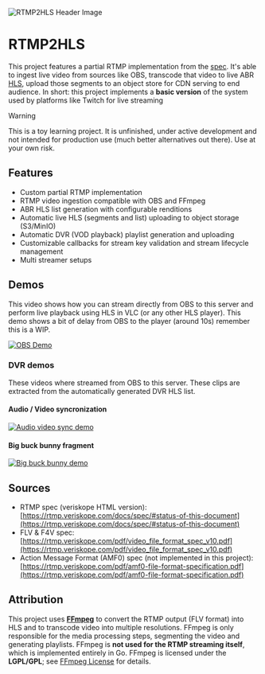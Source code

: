 ![RTMP2HLS Header Image](https://static.pavece.com/public-files/rtmp2hls/rtmp2hls-logo.png)

# RTMP2HLS

This project features a partial RTMP implementation from the [spec](https://rtmp.veriskope.com/docs/spec/#status-of-this-document). It's able to ingest live video from sources like OBS, transcode that video to live ABR [HLS](https://en.wikipedia.org/wiki/HTTP_Live_Streaming), upload those segments to an object store for CDN serving to end audience. In short: this project implements a **basic version** of the system used by platforms like Twitch for live streaming

> [!WARNING]  
> This is a toy learning project. It is unfinished, under active development and not intended for production use (much better alternatives out there). Use at your own risk.

## Features

- Custom partial RTMP implementation
- RTMP video ingestion compatible with OBS and FFmpeg
- ABR HLS list generation with configurable renditions
- Automatic live HLS (segments and list) uploading to object storage (S3/MinIO)
- Automatic DVR (VOD playback) playlist generation and uploading
- Customizable callbacks for stream key validation and stream lifecycle management
- Multi streamer setups

## Demos

This video shows how you can stream directly from OBS to this server and perform live playback using HLS in VLC (or any other HLS player). This demo shows a bit of delay from OBS to the player (around 10s) remember this is a WIP.

[![OBS Demo](https://static.pavece.com/public-files/rtmp2hls/quick-demo.jpg)](https://static.pavece.com/public-files/rtmp2hls/quick-demo.mp4)

### DVR demos

These videos where streamed from OBS to this server. These clips are extracted from the automatically generated DVR HLS list.

#### Audio / Video syncronization

[![Audio video sync demo](https://static.pavece.com/public-files/rtmp2hls/sync.jpg)](https://static.pavece.com/public-files/rtmp2hls/sync.mp4)

#### Big buck bunny fragment

[![Big buck bunny demo](https://static.pavece.com/public-files/rtmp2hls/big-buck-bunny.jpg)](https://static.pavece.com/public-files/rtmp2hls/big-buck-bunny.mp4)

## Sources

- RTMP spec (veriskope HTML version): [https://rtmp.veriskope.com/docs/spec/#status-of-this-document](https://rtmp.veriskope.com/docs/spec/#status-of-this-document)
- FLV & F4V spec: [https://rtmp.veriskope.com/pdf/video_file_format_spec_v10.pdf](https://rtmp.veriskope.com/pdf/video_file_format_spec_v10.pdf)
- Action Message Format (AMF0) spec (not implemented in this project): [https://rtmp.veriskope.com/pdf/amf0-file-format-specification.pdf](https://rtmp.veriskope.com/pdf/amf0-file-format-specification.pdf)

## Attribution

This project uses **[FFmpeg](https://ffmpeg.org/)** to convert the RTMP output (FLV format) into HLS and to transcode video into multiple resolutions. FFmpeg is only responsible for the media processing steps, segmenting the video and generating playlists. FFmpeg is **not used for the RTMP streaming itself**, which is implemented entirely in Go. FFmpeg is licensed under the **LGPL/GPL**; see [FFmpeg License](https://ffmpeg.org/legal.html) for details.
